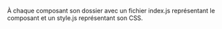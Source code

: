 À chaque composant son dossier avec un fichier index.js représentant le composant et un style.js représentant son CSS.
